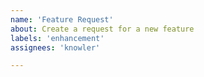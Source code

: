 ```yaml
---
name: 'Feature Request'
about: Create a request for a new feature
labels: 'enhancement'
assignees: 'knowler'

---
```

